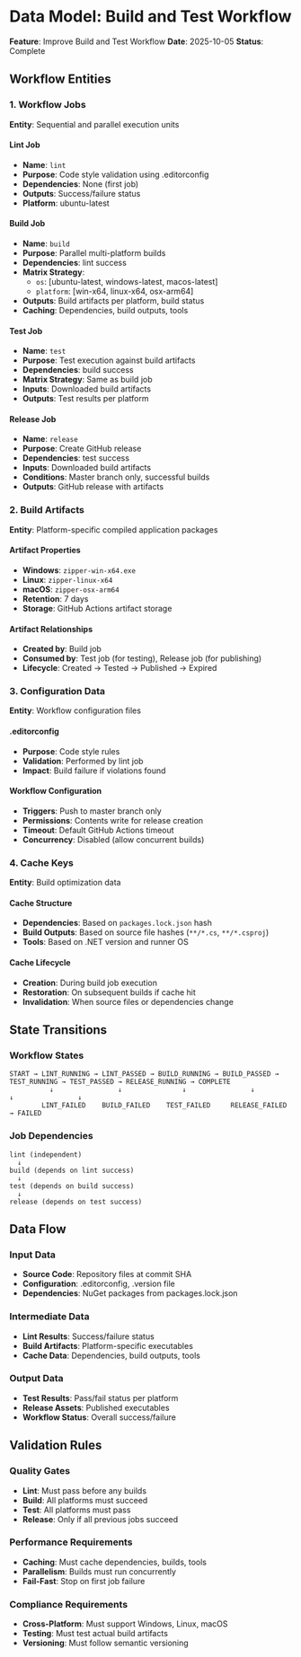# Data Model: Build and Test Workflow

**Feature**: Improve Build and Test Workflow
**Date**: 2025-10-05
**Status**: Complete

## Workflow Entities

### 1. Workflow Jobs
**Entity**: Sequential and parallel execution units

#### Lint Job
- **Name**: `lint`
- **Purpose**: Code style validation using .editorconfig
- **Dependencies**: None (first job)
- **Outputs**: Success/failure status
- **Platform**: ubuntu-latest

#### Build Job
- **Name**: `build`
- **Purpose**: Parallel multi-platform builds
- **Dependencies**: lint success
- **Matrix Strategy**:
  - `os`: [ubuntu-latest, windows-latest, macos-latest]
  - `platform`: [win-x64, linux-x64, osx-arm64]
- **Outputs**: Build artifacts per platform, build status
- **Caching**: Dependencies, build outputs, tools

#### Test Job
- **Name**: `test`
- **Purpose**: Test execution against build artifacts
- **Dependencies**: build success
- **Matrix Strategy**: Same as build job
- **Inputs**: Downloaded build artifacts
- **Outputs**: Test results per platform

#### Release Job
- **Name**: `release`
- **Purpose**: Create GitHub release
- **Dependencies**: test success
- **Inputs**: Downloaded build artifacts
- **Conditions**: Master branch only, successful builds
- **Outputs**: GitHub release with artifacts

### 2. Build Artifacts
**Entity**: Platform-specific compiled application packages

#### Artifact Properties
- **Windows**: `zipper-win-x64.exe`
- **Linux**: `zipper-linux-x64`
- **macOS**: `zipper-osx-arm64`
- **Retention**: 7 days
- **Storage**: GitHub Actions artifact storage

#### Artifact Relationships
- **Created by**: Build job
- **Consumed by**: Test job (for testing), Release job (for publishing)
- **Lifecycle**: Created → Tested → Published → Expired

### 3. Configuration Data
**Entity**: Workflow configuration files

#### .editorconfig
- **Purpose**: Code style rules
- **Validation**: Performed by lint job
- **Impact**: Build failure if violations found

#### Workflow Configuration
- **Triggers**: Push to master branch only
- **Permissions**: Contents write for release creation
- **Timeout**: Default GitHub Actions timeout
- **Concurrency**: Disabled (allow concurrent builds)

### 4. Cache Keys
**Entity**: Build optimization data

#### Cache Structure
- **Dependencies**: Based on `packages.lock.json` hash
- **Build Outputs**: Based on source file hashes (`**/*.cs`, `**/*.csproj`)
- **Tools**: Based on .NET version and runner OS

#### Cache Lifecycle
- **Creation**: During build job execution
- **Restoration**: On subsequent builds if cache hit
- **Invalidation**: When source files or dependencies change

## State Transitions

### Workflow States
```
START → LINT_RUNNING → LINT_PASSED → BUILD_RUNNING → BUILD_PASSED → TEST_RUNNING → TEST_PASSED → RELEASE_RUNNING → COMPLETE
          ↓                ↓               ↓                ↓                ↓                ↓
        LINT_FAILED    BUILD_FAILED    TEST_FAILED     RELEASE_FAILED → FAILED
```

### Job Dependencies
```
lint (independent)
  ↓
build (depends on lint success)
  ↓
test (depends on build success)
  ↓
release (depends on test success)
```

## Data Flow

### Input Data
- **Source Code**: Repository files at commit SHA
- **Configuration**: .editorconfig, .version file
- **Dependencies**: NuGet packages from packages.lock.json

### Intermediate Data
- **Lint Results**: Success/failure status
- **Build Artifacts**: Platform-specific executables
- **Cache Data**: Dependencies, build outputs, tools

### Output Data
- **Test Results**: Pass/fail status per platform
- **Release Assets**: Published executables
- **Workflow Status**: Overall success/failure

## Validation Rules

### Quality Gates
- **Lint**: Must pass before any builds
- **Build**: All platforms must succeed
- **Test**: All platforms must pass
- **Release**: Only if all previous jobs succeed

### Performance Requirements
- **Caching**: Must cache dependencies, builds, tools
- **Parallelism**: Builds must run concurrently
- **Fail-Fast**: Stop on first job failure

### Compliance Requirements
- **Cross-Platform**: Must support Windows, Linux, macOS
- **Testing**: Must test actual build artifacts
- **Versioning**: Must follow semantic versioning